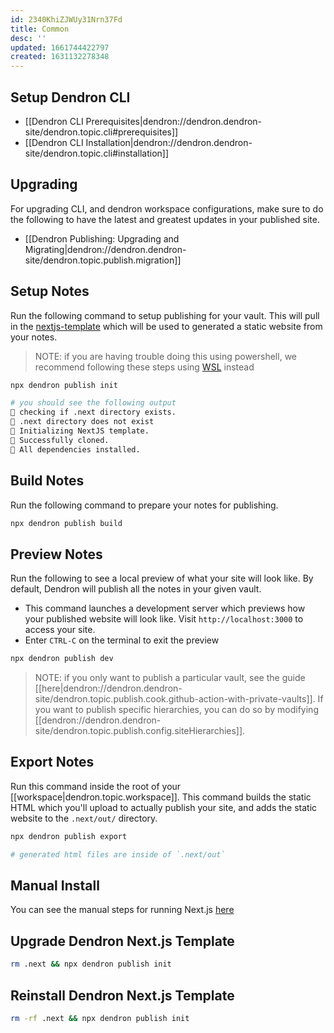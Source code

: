 ```yaml
---
id: 2340KhiZJWUy31Nrn37Fd
title: Common
desc: ''
updated: 1661744422797
created: 1631132278348
---
```


## Setup Dendron CLI

- [[Dendron CLI Prerequisites|dendron://dendron.dendron-site/dendron.topic.cli#prerequisites]]
- [[Dendron CLI Installation|dendron://dendron.dendron-site/dendron.topic.cli#installation]]

## Upgrading

For upgrading CLI, and dendron workspace configurations, make sure to do the following to have the latest and greatest updates in your published site.

- [[Dendron Publishing: Upgrading and Migrating|dendron://dendron.dendron-site/dendron.topic.publish.migration]]

## Setup Notes

Run the following command to setup publishing for your vault. This will pull in the [nextjs-template](https://github.com/dendronhq/nextjs-template) which will be used to generated a static website from your notes.

> NOTE: if you are having trouble doing this using powershell, we recommend following these steps using [WSL](https://docs.microsoft.com/en-us/windows/wsl/install) instead

```sh
npx dendron publish init

# you should see the following output
🌱 checking if .next directory exists.
🌱 .next directory does not exist
🌱 Initializing NextJS template.
🌱 Successfully cloned.
🌱 All dependencies installed.
```

## Build Notes

Run the following command to prepare your notes for publishing.

```sh
npx dendron publish build
```

## Preview Notes
Run the following to see a local preview of what your site will look like. By default, Dendron will publish all the notes in your given vault. 
- This command launches a development server which previews how your published website will look like.  Visit `http://localhost:3000` to access your site.
- Enter `CTRL-C` on the terminal to exit the preview
```sh
npx dendron publish dev
```

> NOTE: if you only want to publish a particular vault, see the guide [[here|dendron://dendron.dendron-site/dendron.topic.publish.cook.github-action-with-private-vaults]]. If you want to publish specific hierarchies, you can do so by modifying [[dendron://dendron.dendron-site/dendron.topic.publish.config.siteHierarchies]].

## Export Notes

Run this command inside the root of your [[workspace|dendron.topic.workspace]]. This command builds the static HTML which you'll upload to actually publish your site, and adds the static website to the `.next/out/` directory.

```sh
npx dendron publish export

# generated html files are inside of `.next/out`
```

## Manual Install

You can see the manual steps for running Next.js [here](https://github.com/dendronhq/dendron/blob/5f6ba8c75b3a2921de70ac784237441b03374dea/packages/dendron-cli/src/commands/publishCLICommand.ts#L287)

## Upgrade Dendron Next.js Template

```sh
rm .next && npx dendron publish init
```

## Reinstall Dendron Next.js Template

```sh
rm -rf .next && npx dendron publish init
```

##
